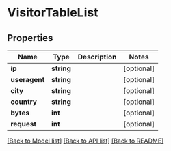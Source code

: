 # VisitorTableList

## Properties
Name | Type | Description | Notes
------------ | ------------- | ------------- | -------------
**ip** | **string** |  | [optional] 
**useragent** | **string** |  | [optional] 
**city** | **string** |  | [optional] 
**country** | **string** |  | [optional] 
**bytes** | **int** |  | [optional] 
**request** | **int** |  | [optional] 

[[Back to Model list]](../README.md#documentation-for-models) [[Back to API list]](../README.md#documentation-for-api-endpoints) [[Back to README]](../README.md)

